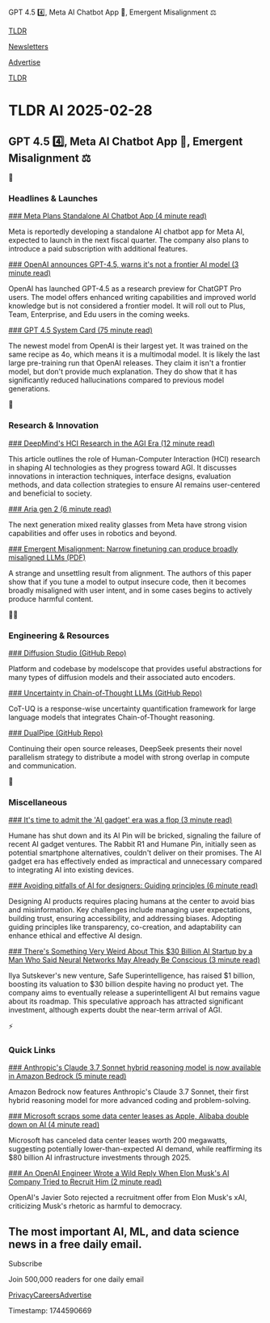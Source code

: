 GPT 4.5 4️⃣, Meta AI Chatbot App 📱, Emergent Misalignment ⚖️

[TLDR](/)

[Newsletters](/newsletters)

[Advertise](https://advertise.tldr.tech/)

[TLDR](/)

# TLDR AI 2025-02-28

## GPT 4.5 4️⃣, Meta AI Chatbot App 📱, Emergent Misalignment ⚖️

🚀

### Headlines & Launches

[### Meta Plans Standalone AI Chatbot App (4 minute read)](https://techcrunch.com/2025/02/27/meta-is-reportedly-planning-a-standalone-ai-chatbot-app/?utm_source=tldrai)

Meta is reportedly developing a standalone AI chatbot app for Meta AI, expected to launch in the next fiscal quarter. The company also plans to introduce a paid subscription with additional features.

[### OpenAI announces GPT-4.5, warns it's not a frontier AI model (3 minute read)](https://www.theverge.com/news/620021/openai-gpt-4-5-orion-ai-model-release?utm_source=tldrai)

OpenAI has launched GPT-4.5 as a research preview for ChatGPT Pro users. The model offers enhanced writing capabilities and improved world knowledge but is not considered a frontier model. It will roll out to Plus, Team, Enterprise, and Edu users in the coming weeks.

[### GPT 4.5 System Card (75 minute read)](https://cdn.openai.com/gpt-4-5-system-card.pdf?utm_source=tldrai)

The newest model from OpenAI is their largest yet. It was trained on the same recipe as 4o, which means it is a multimodal model. It is likely the last large pre-training run that OpenAI releases. They claim it isn't a frontier model, but don't provide much explanation. They do show that it has significantly reduced hallucinations compared to previous model generations.

🧠

### Research & Innovation

[### DeepMind's HCI Research in the AGI Era (12 minute read)](https://deepmind.google/research/publications/106025/?utm_source=tldrai)

This article outlines the role of Human-Computer Interaction (HCI) research in shaping AI technologies as they progress toward AGI. It discusses innovations in interaction techniques, interface designs, evaluation methods, and data collection strategies to ensure AI remains user-centered and beneficial to society.

[### Aria gen 2 (6 minute read)](https://www.meta.com/blog/project-aria-gen-2-next-generation-egocentric-research-glasses-reality-labs-ai-robotics/?utm_source=tldrai)

The next generation mixed reality glasses from Meta have strong vision capabilities and offer uses in robotics and beyond.

[### Emergent Misalignment: Narrow finetuning can produce broadly misaligned LLMs (PDF)](https://martins1612.github.io/emergent_misalignment_betley.pdf?utm_source=tldrai)

A strange and unsettling result from alignment. The authors of this paper show that if you tune a model to output insecure code, then it becomes broadly misaligned with user intent, and in some cases begins to actively produce harmful content.

👨‍💻

### Engineering & Resources

[### Diffusion Studio (GitHub Repo)](https://github.com/modelscope/DiffSynth-Studio?utm_source=tldrai)

Platform and codebase by modelscope that provides useful abstractions for many types of diffusion models and their associated auto encoders.

[### Uncertainty in Chain-of-Thought LLMs (GitHub Repo)](https://github.com/zbox1005/cot-uq?utm_source=tldrai)

CoT-UQ is a response-wise uncertainty quantification framework for large language models that integrates Chain-of-Thought reasoning.

[### DualPipe (GitHub Repo)](https://github.com/deepseek-ai/DualPipe?utm_source=tldrai)

Continuing their open source releases, DeepSeek presents their novel parallelism strategy to distribute a model with strong overlap in compute and communication.

🎁

### Miscellaneous

[### It's time to admit the 'AI gadget' era was a flop (3 minute read)](https://www.creativebloq.com/design/product-design/its-time-to-admit-the-ai-gadget-era-was-a-flop?utm_source=tldrai)

Humane has shut down and its AI Pin will be bricked, signaling the failure of recent AI gadget ventures. The Rabbit R1 and Humane Pin, initially seen as potential smartphone alternatives, couldn't deliver on their promises. The AI gadget era has effectively ended as impractical and unnecessary compared to integrating AI into existing devices.

[### Avoiding pitfalls of AI for designers: Guiding principles (6 minute read)](https://blog.logrocket.com/ai-product-design-guiding-principles/?utm_source=tldrai)

Designing AI products requires placing humans at the center to avoid bias and misinformation. Key challenges include managing user expectations, building trust, ensuring accessibility, and addressing biases. Adopting guiding principles like transparency, co-creation, and adaptability can enhance ethical and effective AI design.

[### There's Something Very Weird About This $30 Billion AI Startup by a Man Who Said Neural Networks May Already Be Conscious (3 minute read)](https://futurism.com/ilya-sutskever-safe-superintelligence-product?utm_source=tldrai)

Ilya Sutskever's new venture, Safe Superintelligence, has raised $1 billion, boosting its valuation to $30 billion despite having no product yet. The company aims to eventually release a superintelligent AI but remains vague about its roadmap. This speculative approach has attracted significant investment, although experts doubt the near-term arrival of AGI.

⚡️

### Quick Links

[### Anthropic's Claude 3.7 Sonnet hybrid reasoning model is now available in Amazon Bedrock (5 minute read)](https://aws.amazon.com/blogs/aws/anthropics-claude-3-7-sonnet-the-first-hybrid-reasoning-model-is-now-available-in-amazon-bedrock/?utm_source=tldrai)

Amazon Bedrock now features Anthropic's Claude 3.7 Sonnet, their first hybrid reasoning model for more advanced coding and problem-solving.

[### Microsoft scraps some data center leases as Apple, Alibaba double down on AI (4 minute read)](https://siliconangle.com/2025/02/24/microsoft-scraps-data-center-leases-apple-alibaba-double-ai/?utm_source=tldrai)

Microsoft has canceled data center leases worth 200 megawatts, suggesting potentially lower-than-expected AI demand, while reaffirming its $80 billion AI infrastructure investments through 2025.

[### An OpenAI Engineer Wrote a Wild Reply When Elon Musk's AI Company Tried to Recruit Him (2 minute read)](https://futurism.com/openai-engineer-elon-musk-recruiting-rejection?utm_source=tldrai)

OpenAI's Javier Soto rejected a recruitment offer from Elon Musk's xAI, criticizing Musk's rhetoric as harmful to democracy.

## The most important AI, ML, and data science news in a free daily email.

Subscribe

Join 500,000 readers for one daily email

[Privacy](/privacy)[Careers](https://jobs.ashbyhq.com/tldr.tech)[Advertise](/ai/advertise)

Timestamp: 1744590669